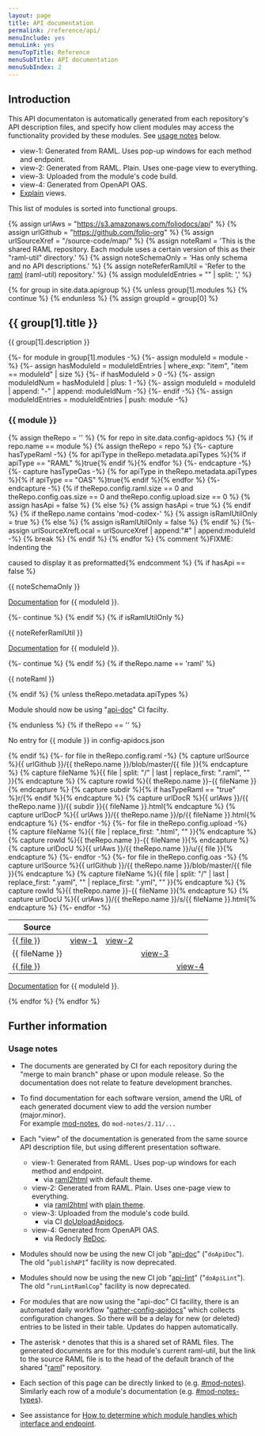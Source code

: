 ```yaml
---
layout: page
title: API documentation
permalink: /reference/api/
menuInclude: yes
menuLink: yes
menuTopTitle: Reference
menuSubTitle: API documentation
menuSubIndex: 2
---
```


## Introduction

This API documentaton is automatically generated from each repository's
API description files, and specify how client modules may
access the functionality provided by these modules.
See [usage notes](#usage-notes) below.

* view-1: Generated from RAML. Uses pop-up windows for each method and endpoint.
* view-2: Generated from RAML. Plain. Uses one-page view to everything.
* view-3: Uploaded from the module's code build.
* view-4: Generated from OpenAPI OAS.
* [Explain](#explain-views) views.

This list of modules is sorted into functional groups.

{% assign urlAws = "https://s3.amazonaws.com/foliodocs/api" %}
{% assign urlGithub = "https://github.com/folio-org" %}
{% assign urlSourceXref = "/source-code/map/" %}
{% assign noteRaml = 'This is the shared RAML repository. Each module uses a certain version of this as their "raml-util" directory.' %}
{% assign noteSchemaOnly = 'Has only schema and no API descriptions.' %}
{% assign noteReferRamlUtil = 'Refer to the <a href="#raml">raml</a> (raml-util) repository.' %}
{% assign moduleIdEntries = "" | split: ',' %}

{% for group in site.data.apigroup %}
  {% unless group[1].modules %}
    {% continue %}
  {% endunless %}
  {% assign groupId = group[0] %}
  <h2 id="{{ groupId }}"> {{ group[1].title }} </h2>
  <p> {{ group[1].description }} </p>
  {%- for module in group[1].modules -%}
    {%- assign moduleId = module -%}
    {%- assign hasModuleId = moduleIdEntries | where_exp: "item", "item == moduleId" | size %}
    {%- if hasModuleId > 0 -%}
      {%- assign moduleIdNum = hasModuleId | plus: 1 -%}
      {%- assign moduleId = moduleId | append: "-" | append: moduleIdNum  -%}
    {%- endif -%}
    {%- assign moduleIdEntries = moduleIdEntries | push: module -%}
    <h3 id="{{ moduleId }}"> {{ module }} </h3>
    {% assign theRepo = '' %}
    {% for repo in site.data.config-apidocs %}
      {% if repo.name == module %}
        {% assign theRepo = repo %}
        {%- capture hasTypeRaml -%}
          {% for apiType in theRepo.metadata.apiTypes %}{% if apiType == "RAML" %}true{% endif %}{% endfor %}
        {%- endcapture -%}
        {%- capture hasTypeOas -%}
          {% for apiType in theRepo.metadata.apiTypes %}{% if apiType == "OAS" %}true{% endif %}{% endfor %}
        {%- endcapture -%}
        {% if theRepo.config.raml.size == 0 and theRepo.config.oas.size == 0 and theRepo.config.upload.size == 0 %}
          {% assign hasApi = false %}
        {% else %}
          {% assign hasApi = true %}
        {% endif %}
        {% if theRepo.name contains 'mod-codex-' %}
          {% assign isRamlUtilOnly = true %}
        {% else %}
          {% assign isRamlUtilOnly = false %}
        {% endif %}
        {%- assign urlSourceXrefLocal = urlSourceXref | append:"#" | append:moduleId -%}
        {% break %}
      {% endif %}
    {% endfor %}
    {% comment %}FIXME: Indenting the <p> caused to display it as preformatted{% endcomment %}
    {% if hasApi == false %}
  <p>{{ noteSchemaOnly }}</p>
  <p> <a href="{{ urlSourceXrefLocal }}">Documentation</a> for {{ moduleId }}. </p>
      {%- continue %}
    {% endif %}
    {% if isRamlUtilOnly %}
  <p>{{ noteReferRamlUtil }}</p>
  <p> <a href="{{ urlSourceXrefLocal }}">Documentation</a> for {{ moduleId }}. </p>
      {%- continue %}
    {% endif %}
    {% if theRepo.name == 'raml' %}
  <p>{{ noteRaml }}</p>
    {% endif %}
    {% unless theRepo.metadata.apiTypes %}
  <p class="attention note-small-2"> Module should now be using "<a href="#explain-api-doc">api-doc</a>" CI facilty. </p>
    {% endunless %}
    {% if theRepo == '' %}
  <p class="attention note-small-2"> No entry for {{ module }} in config-apidocs.json </p>
    {% endif %}
<table class="api">
  <thead>
    <tr>
      <th class="raml" title="APIs and link to source"> Source </th>
      <th class="view" title="View 1: generated by raml2html default"></th>
      <th class="view" title="View 2: generated by raml2html plain"></th>
      <th class="view" title="View 3: uploaded from module's code build"></th>
      <th class="view" title="View 4: generated by redocly"></th>
    </tr>
  </thead>
  <tbody>
    {%- for file in theRepo.config.raml -%}
      {% capture urlSource %}{{ urlGithub }}/{{ theRepo.name }}/blob/master/{{ file }}{% endcapture %}
      {% capture fileName %}{{ file | split: "/" | last | replace_first: ".raml", "" }}{% endcapture %}
      {% capture rowId %}{{ theRepo.name }}-{{ fileName }}{% endcapture %}
      {% capture subdir %}{% if hasTypeRaml == "true" %}r/{% endif %}{% endcapture %}
      {% capture urlDocR %}{{ urlAws }}/{{ theRepo.name }}/{{ subdir }}{{ fileName }}.html{% endcapture %}
      {% capture urlDocP %}{{ urlAws }}/{{ theRepo.name }}/p/{{ fileName }}.html{% endcapture %}
    <tr id="{{ rowId }}">
      <td> <a href="{{ urlSource }}">{{ file }}</a> </td>
      <td class="view"> <a href="{{ urlDocR }}">view-1</a> </td>
      <td class="view"> <a href="{{ urlDocP }}">view-2</a> </td>
      <td class="view"> </td>
      <td class="view"> </td>
    </tr>
    {%- endfor -%}
    {%- for file in theRepo.config.upload -%}
      {% capture fileName %}{{ file | replace_first: ".html", "" }}{% endcapture %}
      {% capture rowId %}{{ theRepo.name }}-{{ fileName }}{% endcapture %}
      {% capture urlDocU %}{{ urlAws }}/{{ theRepo.name }}/u/{{ file }}{% endcapture %}
    <tr id="{{ rowId }}">
      <td> {{ fileName }} </td>
      <td class="view"> </td>
      <td class="view"> </td>
      <td class="view"> <a href="{{ urlDocU }}">view-3</a> </td>
      <td class="view"> </td>
    </tr>
    {%- endfor -%}
    {%- for file in theRepo.config.oas -%}
      {% capture urlSource %}{{ urlGithub }}/{{ theRepo.name }}/blob/master/{{ file }}{% endcapture %}
      {% capture fileName %}{{ file | split: "/" | last | replace_first: ".yaml", "" | replace_first: ".yml", "" }}{% endcapture %}
      {% capture rowId %}{{ theRepo.name }}-{{ fileName }}{% endcapture %}
      {% capture urlDocU %}{{ urlAws }}/{{ theRepo.name }}/s/{{ fileName }}.html{% endcapture %}
    <tr id="{{ rowId }}">
      <td> <a href="{{ urlSource }}">{{ file }}</a> </td>
      <td class="view"> </td>
      <td class="view"> </td>
      <td class="view"> </td>
      <td class="view"> <a href="{{ urlDocU }}">view-4</a> </td>
    </tr>
    {%- endfor -%}
  </tbody>
</table>
<p> <a href="{{ urlSourceXrefLocal }}">Documentation</a> for {{ moduleId }}. </p>
  {% endfor %}
{% endfor %}

## Further information

### Usage notes

* The documents are generated by CI for each repository during the "merge to main branch" phase or upon module release.
So the documentation does not relate to feature development branches.

* To find documentation for each software version, amend the URL of each generated document view to add the version number (major.minor).<br/>
For example [mod-notes](#mod-notes), do `mod-notes/2.11/...`

* <a id="explain-views"></a>Each "view" of the documentation is generated from the same source API description file, but using different presentation software.
  * view-1: Generated from RAML. Uses pop-up windows for each method and endpoint.
    * via [raml2html](https://github.com/raml2html/raml2html) with default theme.
  * view-2: Generated from RAML. Plain. Uses one-page view to everything.
    * via [raml2html](https://github.com/raml2html/raml2html) with [plain theme](https://github.com/folio-org/raml2html-plain-theme/tree/folio-589).
  * view-3: Uploaded from the module's code build.
    * via CI [doUploadApidocs](/guides/jenkinsfile/#do-upload-apidocs).
  * view-4: Generated from OpenAPI OAS.
    * via Redocly [ReDoc](https://github.com/Redocly/redoc).

* <a id="explain-api-doc"></a>Modules should now be using the new CI job "[api-doc](/guides/api-doc)" ("`doApiDoc`"). The old "`publishAPI`" facility is now deprecated.

* <a id="explain-api-lint"></a>Modules should now be using the new CI job "[api-lint](/guides/api-lint)" ("`doApiLint`"). The old "`runLintRamlCop`" facility is now deprecated.

* <a id="explain-gather-config"></a>For modules that are now using the "api-doc" CI facility, there is an automated daily workflow "[gather-config-apidocs](https://github.com/folio-org/folio-org.github.io/actions/workflows/gather-config-apidocs.yml)" which collects configuration changes.
So there will be a delay for new (or deleted) entries to be listed in their table.
Updates do happen automatically.

* The asterisk `*` denotes that this is a shared set of RAML files.
The generated documents are for this module's current raml-util, but the link to the source RAML file is to the head of the default branch of the shared
"[raml](#raml)" repository.

* Each section of this page can be directly linked to (e.g. [#mod-notes](#mod-notes)).
Similarly each row of a module's documentation (e.g. [#mod-notes-types](#mod-notes-types)).

* See assistance for [How to determine which module handles which interface and endpoint](/faqs/how-to-which-module-which-interface-endpoint/).
